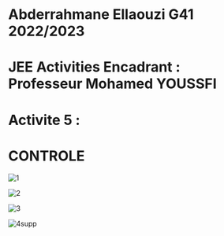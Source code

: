 # Abderrahmane Ellaouzi G41 2022/2023


# JEE Activities Encadrant : Professeur Mohamed YOUSSFI

# Activite 5 :
# CONTROLE



![1](https://github.com/Abderrahmane55/ellaouzi_abderrahmane_JEE2/assets/107000262/7e4299db-1bdf-4a94-a2f2-a5abae610a9e)


![2](https://github.com/Abderrahmane55/ellaouzi_abderrahmane_JEE2/assets/107000262/4244c25a-cb35-4f78-9411-4a5683b8e360)


![3](https://github.com/Abderrahmane55/ellaouzi_abderrahmane_JEE2/assets/107000262/c41b5927-216e-4df1-a199-e988408e5327)


![4supp](https://github.com/Abderrahmane55/ellaouzi_abderrahmane_JEE2/assets/107000262/d5b33ff4-1da5-4a88-b854-90f28d4bb741)
